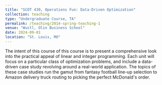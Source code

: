 ```yaml
---
title: "SCOT 430, Operations Fun: Data-Driven Optimization"
collection: teaching
type: "Undergraduate Course, TA"
permalink: /teaching/2014-spring-teaching-1
venue: "Wustl, Olin Business School"
date: 2024-09-01
location: "St. Louis, MO"
---
```


The intent of this course of this course is to present a comprehensive look into the practical appeal of linear and integer programming. Each unit will focus on a particular class of optimization problems, and include a data-driven case study revolving around a real-world application. The topics of these case studies run the gamut from fantasy football line-up selection to Amazon delivery truck routing to picking the perfect McDonald's order. 


